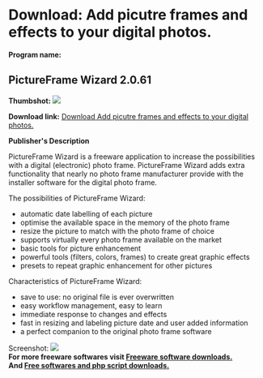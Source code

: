 # Download: Add picutre frames and effects to your digital photos.

**Program name:**

## PictureFrame Wizard 2.0.61

  
**Thumbshot:** ![](http://www.freewarefiles.com/screenshot/picframewiz_md.jpg)   
  
**Download link:** [Download Add picutre frames and effects to your digital photos.](http://freesoftwares.boysofts.com/PictureFrame-Wizard_program_76754.html)  
  


**Publisher's Description**  
  


PictureFrame Wizard is a freeware application to increase the possibilities with a digital (electronic) photo frame. PictureFrame Wizard adds extra functionality that nearly no photo frame manufacturer provide with the installer software for the digital photo frame. 

The possibilities of PictureFrame Wizard: 

  * automatic date labelling of each picture 
  * optimise the available space in the memory of the photo frame 
  * resize the picture to match with the photo frame of choice 
  * supports virtually every photo frame available on the market 
  * basic tools for picture enhancement 
  * powerful tools (filters, colors, frames) to create great graphic effects 
  * presets to repeat graphic enhancement for other pictures 

Characteristics of PictureFrame Wizard: 

  * save to use: no original file is ever overwritten 
  * easy workflow management, easy to learn 
  * immediate response to changes and effects 
  * fast in resizing and labeling picture date and user added information 
  * a perfect companion to the original photo frame software 

  
  
Screenshot: ![](http://www.freewarefiles.com/screenshot/picframewiz.jpg)   
**For more freeware softwares visit [Freeware software downloads.](http://freesoftwares.boysofts.com/)**   
**And [Free softwares and php script downloads.](http://www.boysofts.com/)**
